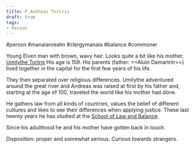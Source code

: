 ```yaml
---
title: P_Andreas Tortris
draft: true
tags:
- Person
---
```


#person #manaianrealm #clergymanaia #balance #commoner 

Young Elven man with brown, wavy hair. Looks quite a bit like his mother, [Umilythe Tortris](obsidian://open?vault=World%20Wiki&file=Confederation%20of%20Cernia%2FTradecity%20Tosh%2FMage%20Quarter%2FP_Umilythe%20Tortris) His age is 159. His parents (father: ==Aluin Damartriir==) lived together in the capital for the first few years of his life. 

They then separated over religious differences. Umilythe adventured around the great river and Andreas was raised at first by his father and, starting at the age of 100, traveled the world like his mother had done. 

He gathers law from all kinds of countries, values the belief of different cultures and likes to see their differences when applying justice. These last twenty years he has studied at the [School of Law and Balance](obsidian://open?vault=World%20Wiki&file=Manaian%20Realm%2FClergy%20Manaia%2FL_School%20of%20Law%20and%20Balance).

Since his adulthood he and his mother have gotten back in touch.

Disposition: proper and somewhat serious. Curious towards strangers.
